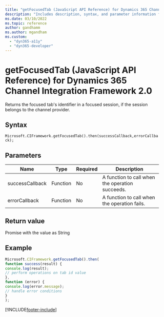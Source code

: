 ```yaml
---
title: "getFocusedTab (JavaScript API Reference) for Dynamics 365 Channel Integration Framework 2.0 | MicrosoftDocs"
description: "Includes description, syntax, and parameter information for the getFocusedTab method in JavaScript API Reference for Channel Integration Framework 2.0."
ms.date: 03/10/2022
ms.topic: reference
author: gandhamm
ms.author: mgandham
ms.custom: 
  - "dyn365-a11y"
  - "dyn365-developer"
---
```


# getFocusedTab (JavaScript API Reference) for Dynamics 365 Channel Integration Framework 2.0

Returns the focused tab's identifier in a focused session, if the session belongs to the channel provider.

## Syntax

`Microsoft.CIFramework.getFocusedTab().then(successCallback,errorCallback);`

## Parameters

| **Name**        | **Type** | **Required** | **Description**                                 |
|-----------------|----------|--------------|-------------------------------------------------|
| successCallback | Function | No           | A function to call when the operation succeeds. |
| errorCallback   | Function | No           | A function to call when the operation fails.    |

## Return value

Promise with the value as String

## Example

```javascript
Microsoft.CIFramework.getFocusedTab().then(
function success(result) {
console.log(result);
// perform operations on tab id value
},
function (error) {
console.log(error.message);
// handle error conditions
}
);
```


[!INCLUDE[footer-include](../../../../../includes/footer-banner.md)]
